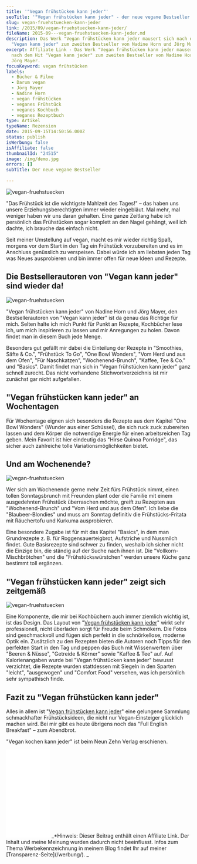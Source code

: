 ```yaml
---
title: '"Vegan frühstücken kann jeder"'
seoTitle: '"Vegan frühstücken kann jeder" - der neue vegane Bestseller'
slug: vegan-fruehstuecken-kann-jeder
link: /2015/09/vegan-fruehstuecken-kann-jeder/
fileName: 2015-09---vegan-fruehstuecken-kann-jeder.md
description: Das Werk "Vegan frühstücken kann jeder mausert sich nach dem Hit
  "Vegan kann jeder" zum zweiten Bestseller von Nadine Horn und Jörg Mayer.
excerpt: Affiliate Link - Das Werk "Vegan frühstücken kann jeder mausert sich
  nach dem Hit "Vegan kann jeder" zum zweiten Bestseller von Nadine Horn und
  Jörg Mayer.
focusKeyword: vegan frühstücken
labels:
  - Bücher & Filme
  - Darum vegan
  - Jörg Mayer
  - Nadine Horn
  - vegan frühstücken
  - veganes Frühstück
  - veganes Kochbuch
  - veganes Rezeptbuch
type: Artikel
typeName: Rezension
date: 2015-09-15T14:50:56.000Z
status: publish
isWerbung: false
isAffiliate: false
thumbnailId: "24515"
image: /img/demo.jpg
errors: []
subTitle: Der neue vegane Bestseller
  
---
```


![vegan-fruehstuecken](http://cardamonchai.com/wp-content/uploads/2019/06/vegan-fruehstuecken-4-400x267.jpg "[ ](https://amzn.to/2MLMzp8)  Blaubeer-Blondies")

"Das Frühstück ist die wichtigste Mahlzeit des Tages!" – das haben uns unsere
Erziehungsberechtigten immer wieder eingebläut. Mal mehr, mal weniger haben wir
uns daran gehalten. Eine ganze Zeitlang habe ich persönlich das Frühstücken
sogar komplett an den Nagel gehängt, weil ich dachte, ich brauche das einfach
nicht.

Seit meiner Umstellung auf vegan, macht es mir wieder richtig Spaß, morgens vor
dem Start in den Tag ein Frühstück vorzubereiten und es im Anschluss genüsslich
zu verspeisen. Dabei würde ich am liebsten jeden Tag was Neues ausprobieren und
bin immer offen für neue Ideen und Rezepte.

## Die Bestsellerautoren von "Vegan kann jeder" sind wieder da!

![vegan-fruehstuecken](http://cardamonchai.com/wp-content/uploads/2019/06/vegan-fruehstuecken-2-400x600.jpg "[ ](https://amzn.to/2MLMzp8)  Amaranth-Cracker")

"Vegan frühstücken kann jeder" von Nadine Horn und Jörg Mayer, den
Bestsellerautoren von "Vegan kann jeder" ist da genau das Richtige für mich.
Selten halte ich mich Punkt für Punkt an Rezepte, Kochbücher lese ich, um mich
inspirieren zu lassen und mir Anregungen zu holen. Davon findet man in diesem
Buch jede Menge.

Besonders gut gefällt mir dabei die Einteilung der Rezepte in "Smoothies, Säfte
&amp; Co.", "Frühstück To Go", "One Bowl Wonders", "Vom Herd und aus dem Ofen",
"Für Naschkatzen", "Wochenend-Brunch", "Kaffee, Tee &amp; Co." und "Basics".
Damit findet man sich in "Vegan frühstücken kann jeder" ganz schnell zurecht.
Das nicht vorhandene Stichwortverzeichnis ist mir zunächst gar nicht
aufgefallen.

## "Vegan frühstücken kann jeder" an Wochentagen

Für Wochentage eignen sich besonders die Rezepte aus dem Kapitel "One Bowl
Wonders" (Wunder aus einer Schüssel), die sich ruck zuck zubereiten lassen und
dem Körper die notwendige Energie für einen arbeitsreichen Tag geben. Mein
Favorit ist hier eindeutig das "Hirse Quinoa Porridge", das sicher auch
zahlreiche tolle Variationsmöglichkeiten bietet.

## Und am Wochenende?

![vegan-fruehstuecken](http://cardamonchai.com/wp-content/uploads/2019/06/vegan-fruehstuecken-3-400x267.jpg "[ ](https://amzn.to/2MLMzp8)  Green Smoothie Bowl")

Wer sich am Wochenende gerne mehr Zeit fürs Frühstück nimmt, einen tollen
Sonntagsbrunch mit Freunden plant oder die Familie mit einem ausgedehnten
Frühstück überraschen möchte, greift zu Rezepten aus "Wochenend-Brunch" und "Vom
Herd und aus dem Ofen". Ich liebe die "Blaubeer-Blondies" und muss am Sonntag
definitiv die Frühstücks-Fritata mit Räuchertofu und Kurkuma ausprobieren.

Eine besondere Zugabe ist für mit das Kapitel "Basics", in dem man Grundrezepte
z. B. für Roggensauerteigbrot, Aufstriche und Nussmilch findet. Gute
Basisrezepte sind schwer zu finden, weshalb ich sicher nicht die Einzige bin,
die ständig auf der Suche nach ihnen ist. Die "Vollkorn-Mischbrötchen" und die
"Frühstückswürstchen" werden unsere Küche ganz bestimmt toll ergänzen.

## "Vegan frühstücken kann jeder" zeigt sich zeitgemäß

![vegan-fruehstuecken](http://cardamonchai.com/wp-content/uploads/2019/06/vegan-fruehstuecken-1-400x267.jpg "[ ](https://amzn.to/2MLMzp8)  Rohe Käsekuchentörtchen")

Eine Komponente, die mir bei Kochbüchern auch immer ziemlich wichtig ist, ist
das Design. Das Layout von
"[Vegan frühstücken kann jeder](https://amzn.to/2MLMzp8)" wirkt sehr
professionell, nicht überladen sorgt für Freude beim Schmökern. Die Fotos sind
geschmackvoll und fügen sich perfekt in die schnörkellose, moderne Optik ein.
Zusätzlich zu den Rezepten bieten die Autoren noch Tipps für den perfekten Start
in den Tag und peppen das Buch mit Wissenwertem über "Beeren &amp; Nüsse",
"Getreide &amp; Körner" sowie "Kaffee &amp; Tee" auf. Auf Kalorienangaben wurde
bei "Vegan frühstücken kann jeder" bewusst verzichtet, die Rezepte wurden
stattdessen mit Siegeln in den Sparten "leicht", "ausgewogen" und "Comfort Food"
versehen, was ich persönlich sehr sympathisch finde.

## Fazit zu "Vegan frühstücken kann jeder"

Alles in allem ist "[Vegan frühstücken kann jeder](https://amzn.to/2MLMzp8)"
eine gelungene Sammlung schmackhafter Frühstücksideen, die nicht nur
Vegan-Einsteiger glücklich machen wird. Bei mir gibt es heute übrigens noch das
"Full English Breakfast" – zum Abendbrot.

"Vegan kochen kann jeder" ist beim Neun Zehn Verlag erschienen.

<iframe style="width: 120px; height: 240px;" src="//ws-eu.amazon-adsystem.com/widgets/q?ServiceVersion=20070822&amp;OneJS=1&amp;Operation=GetAdHtml&amp;MarketPlace=DE&amp;source=ac&amp;ref=qf_sp_asin_til&amp;ad_type=product_link&amp;tracking_id=cardamonchai-21&amp;marketplace=amazon&amp;region=DE&amp;placement=394249163X&amp;asins=394249163X&amp;linkId=31c0307441004125afc03f9dd800609e&amp;show_border=true&amp;link_opens_in_new_window=true&amp;price_color=c4c4c4&amp;title_color=5c9b72&amp;bg_color=ffffff" frameborder="0" marginwidth="0" marginheight="0" scrolling="no"></iframe> _*Hinweis: Dieser Beitrag enthält einen Affiliate Link. Der Inhalt und meine Meinung wurden dadurch nicht beeinflusst. Infos zum Thema Werbekennzeichnung in meinem Blog findet Ihr auf meiner  [Transparenz-Seite](/werbung/). _

  